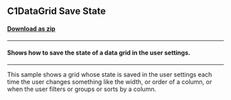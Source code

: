 ## C1DataGrid Save State
#### [Download as zip](https://grapecity.github.io/DownGit/#/home?url=https://github.com/GrapeCity/ComponentOne-WPF-Samples/tree/master/NET_4.6.2/C1.WPF.DataGrid/CS/C1DataGrid_SaveState/DataGrid_SaveState)
____
#### Shows how to save the state of a data grid in the user settings.
____
This sample shows a grid whose state is saved in the user settings 
each time the user changes something like the width, or order of a column, 
or when the user filters or groups or sorts by a column.
